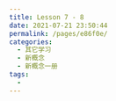 ```yaml
---
title: Lesson 7 - 8
date: 2021-07-21 23:50:44
permalink: /pages/e86f0e/
categories:
  - 其它学习
  - 新概念
  - 新概念一册
tags:
  - 
---
```

